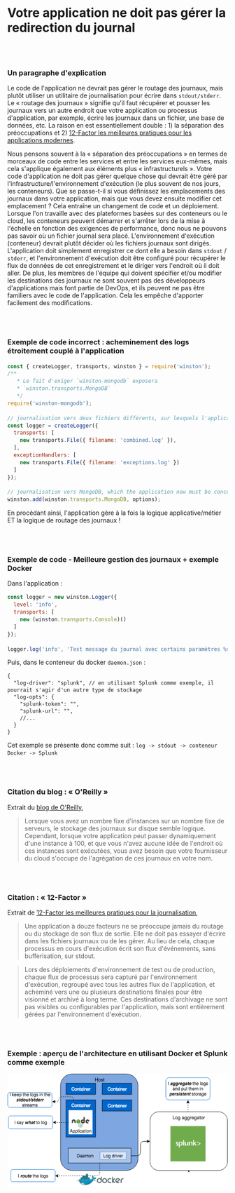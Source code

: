# Votre application ne doit pas gérer la redirection du journal

<br/><br/>

### Un paragraphe d'explication

Le code de l'application ne devrait pas gérer le routage des journaux, mais plutôt utiliser un utilitaire de journalisation pour écrire dans `stdout/stderr`. Le « routage des journaux » signifie qu'il faut récupérer et pousser les journaux vers un autre endroit que votre application ou processus d'application, par exemple, écrire les journaux dans un fichier, une base de données, etc. La raison en est essentiellement double : 1) la séparation des préoccupations et 2) [12-Factor les meilleures pratiques pour les applications modernes](https://12factor.net/logs).

Nous pensons souvent à la « séparation des préoccupations » en termes de morceaux de code entre les services et entre les services eux-mêmes, mais cela s'applique également aux éléments plus « infrastructurels ». Votre code d'application ne doit pas gérer quelque chose qui devrait être géré par l'infrastructure/l'environnement d'exécution (le plus souvent de nos jours, les conteneurs). Que se passe-t-il si vous définissez les emplacements des journaux dans votre application, mais que vous devez ensuite modifier cet emplacement ? Cela entraîne un changement de code et un déploiement. Lorsque l'on travaille avec des plateformes basées sur des conteneurs ou le cloud, les conteneurs peuvent démarrer et s'arrêter lors de la mise à l'échelle en fonction des exigences de performance, donc nous ne pouvons pas savoir où un fichier journal sera placé. L'environnement d'exécution (conteneur) devrait plutôt décider où les fichiers journaux sont dirigés. L'application doit simplement enregistrer ce dont elle a besoin dans `stdout` / `stderr`, et l'environnement d'exécution doit être configuré pour récupérer le flux de données de cet enregistrement et le diriger vers l'endroit où il doit aller. De plus, les membres de l'équipe qui doivent spécifier et/ou modifier les destinations des journaux ne sont souvent pas des développeurs d'applications mais font partie de DevOps, et ils peuvent ne pas être familiers avec le code de l'application. Cela les empêche d'apporter facilement des modifications. 

<br/><br/>

### Exemple de code incorrect : acheminement des logs étroitement couplé à l'application

```javascript
const { createLogger, transports, winston } = require('winston');
/**
   * Le fait d'exiger `winston-mongodb` exposera
   * `winston.transports.MongoDB`
   */
require('winston-mongodb');
 
// journalisation vers deux fichiers différents, sur lesquels l'application doit maintenant se concentrer
const logger = createLogger({
  transports: [
    new transports.File({ filename: 'combined.log' }),
  ],
  exceptionHandlers: [
    new transports.File({ filename: 'exceptions.log' })
  ]
});
 
// journalisation vers MongoDB, which the application now must be concerned with
winston.add(winston.transports.MongoDB, options);
```
En procédant ainsi, l'application gère à la fois la logique applicative/métier ET la logique de routage des journaux !

<br/><br/>

### Exemple de code - Meilleure gestion des journaux + exemple Docker
Dans l'application :
```javascript
const logger = new winston.Logger({
  level: 'info',
  transports: [
    new (winston.transports.Console)()
  ]
});

logger.log('info', 'Test message du journal avec certains paramètres %s', 'certains paramètres', { anything: 'Voici les métadonnées' });
```
Puis, dans le conteneur du docker `daemon.json` :
```json5
{
  "log-driver": "splunk", // en utilisant Splunk comme exemple, il pourrait s'agir d'un autre type de stockage
  "log-opts": {
    "splunk-token": "",
    "splunk-url": "",
    //...
  }
}
```
Cet exemple se présente donc comme suit : `log -> stdout -> conteneur Docker -> Splunk`

<br/><br/>

### Citation du blog : « O'Reilly »

Extrait du [blog de O'Reilly](https://www.oreilly.com/ideas/a-cloud-native-approach-to-logs),
 > Lorsque vous avez un nombre fixe d'instances sur un nombre fixe de serveurs, le stockage des journaux sur disque semble logique. Cependant, lorsque votre application peut passer dynamiquement d'une instance à 100, et que vous n'avez aucune idée de l'endroit où ces instances sont exécutées, vous avez besoin que votre fournisseur du cloud s'occupe de l'agrégation de ces journaux en votre nom.

<br/><br/>

### Citation : « 12-Factor »

Extrait de [12-Factor les meilleures pratiques pour la journalisation](https://12factor.net/logs),
 > Une application à douze facteurs ne se préoccupe jamais du routage ou du stockage de son flux de sortie. Elle ne doit pas essayer d'écrire dans les fichiers journaux ou de les gérer. Au lieu de cela, chaque processus en cours d'exécution écrit son flux d'événements, sans bufferisation, sur stdout.
 
 > Lors des déploiements d'environnement de test ou de production, chaque flux de processus sera capturé par l'environnement d'exécution, regroupé avec tous les autres flux de l'application, et acheminé vers une ou plusieurs destinations finales pour être visionné et archivé à long terme. Ces destinations d'archivage ne sont pas visibles ou configurables par l'application, mais sont entièrement gérées par l'environnement d'exécution.

<br/><br/>

 ### Exemple : aperçu de l'architecture en utilisant Docker et Splunk comme exemple

![alt text](../../assets/images/logging-overview.png "Aperçu du routage des journaux")

<br/><br/>
